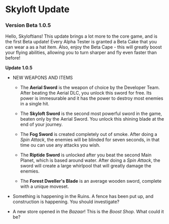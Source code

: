 # Skyloft Update
### Version Beta 1.0.5

Hello, Skyloftians! This update brings a lot more to the core game, and is the first Beta update! Every Alpha Tester is granted a Beta Cake that you can wear a as a hat item. Also, enjoy the Beta Cape - this will greatly boost your flying abilities, allowing you to turn sharper and fly even faster than before!

**Update 1.0.5**

- NEW WEAPONS AND ITEMS

  - The **Aerial Sword** is the weapon of choice by the Developer Team. After beating the Aerial DLC, you unlock this sword for free. Its power is immesurable and it has the power to destroy most enemies in a single hit.
  
  - The **Skyloft Sword** is the second most powerful sword in the game, beaten only by the Aerial Sword. You unlock this shining blade at the end of your journey.
  
  - The **Fog Sword** is created completely out of smoke. After doing a *Spin Attack*, the enemies will be blinded for seven seconds, in that time ou can use any attacks you wish.
  
  - The **Riptide Sword** is unlocked after you beat the second Main Planet, which is based around water. After doing a *Spin Attack*, the sword will create a large whirlpool that will greatly damage the enemies.
  
  - The **Forest Dweller's Blade** is an average wooden sword, complete with a unique moveset.
  
- Something is happening in the Ruins. A fence has been put up, and construction is happening. You should investigate?

- A new store opened in the *Bazaar*! This is the *Boost Shop*. What could it be?

